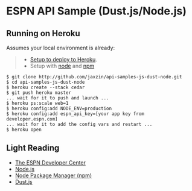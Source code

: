 # ESPN API Sample (Dust.js/Node.js)

## Running on Heroku

Assumes your local environment is already:
> * [Setup to deploy to Heroku](http://devcenter.heroku.com/articles/quickstart).
> * Setup with [node](http://nodejs.org/) and [npm](http://npmjs.org/)

    $ git clone http://github.com/jaxzin/api-samples-js-dust-node.git
    $ cd api-samples-js-dust-node
    $ heroku create --stack cedar
    $ git push heroku master
    ... wait for it to push and launch ...
    $ heroku ps:scale web=1
    $ heroku config:add NODE_ENV=production
    $ heroku config:add espn_api_key=[your app key from developer.espn.com]
    ... wait for it to add the config vars and restart ...
    $ heroku open

## Light Reading

* [The ESPN Developer Center](http://developer.espn.com)
* [Node.js](http://nodejs.org/)
* [Node Package Manager (npm)](http://npmjs.org/)
* [Dust.js](http://akdubya.github.com/dustjs/)
